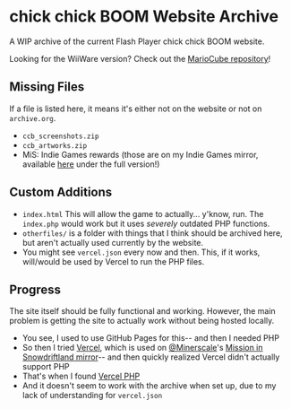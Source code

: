# chick chick BOOM Website Archive
A WIP archive of the current Flash Player chick chick BOOM website.

Looking for the WiiWare version? Check out the [MarioCube repository](https://mariocube.com/)!

## Missing Files
If a file is listed here, it means it's either not on the website or not on `archive.org`.
* `ccb_screenshots.zip`
* `ccb_artworks.zip`
* MiS: Indie Games rewards (those are on my Indie Games mirror, available [here](https://snowdriftindie.jbmagination.com/) under the full version!)

## Custom Additions
* `index.html` This will allow the game to actually... y'know, run. The `index.php` would work but it uses *severely* outdated PHP functions.
* `otherfiles/` is a folder with things that I think should be archived here, but aren't actually used currently by the website.
* You might see `vercel.json` every now and then. This, if it works, will/would be used by Vercel to run the PHP files.

## Progress
The site itself should be fully functional and working. However, the main problem is getting the site to actually work without being hosted locally.

* You see, I used to use GitHub Pages for this-- and then I needed PHP
* So then I tried [Vercel](https://vercel.com), which is used on [@Minerscale](https://github.com/minerscale)'s [Mission in Snowdriftland mirror](https://snowdriftland.live)-- and then quickly realized Vercel didn't actually support PHP
* That's when I found [Vercel PHP](https://github.com/juicyfx/vercel-php)
* And it doesn't seem to work with the archive when set up, due to my lack of understanding for `vercel.json`
